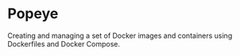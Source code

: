 # Popeye

Creating and managing a set of Docker images and containers using Dockerfiles and Docker Compose.